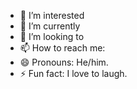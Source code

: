 
- 👀 I’m interested
- 🌱 I’m currently
- 💞️ I’m looking to 
- 📫 How to reach me:
- 😄 Pronouns: He/him.
- ⚡ Fun fact: I love to laugh.

<!---
Pepesr73/Pepesr73 is a ✨ special ✨ repository because its `README.md` (this file) appears on your GitHub profile.
You can click the Preview link to take a look at your changes.
--->
